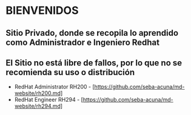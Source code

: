 # BIENVENIDOS

## Sitio Privado, donde se recopila lo aprendido como Administrador e Ingeniero Redhat

## El Sitio no está libre de fallos, por lo que no se recomienda su uso o distribución

- RedHat Administrator RH200 - [https://github.com/seba-acuna/md-website/rh200.md]
- RedHat Engineer      RH294 - [https://github.com/seba-acuna/md-website/rh294.md]
